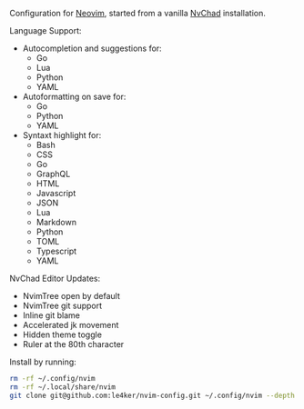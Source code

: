 Configuration for [Neovim](https://github.com/neovim/neovim/releases/tag/v0.9.0), started from a vanilla [NvChad](https://nvchad.com/) installation.

Language Support:
 - Autocompletion and suggestions for:
   - Go
   - Lua
   - Python
   - YAML
- Autoformatting on save for:
   - Go
   - Python
   - YAML
- Syntaxt highlight for:
   - Bash
   - CSS
   - Go
   - GraphQL
   - HTML
   - Javascript
   - JSON
   - Lua
   - Markdown
   - Python
   - TOML  
   - Typescript
   - YAML
 
NvChad Editor Updates:
 - NvimTree open by default
 - NvimTree git support
 - Inline git blame
 - Accelerated jk movement
 - Hidden theme toggle
 - Ruler at the 80th character

Install by running:

```bash
rm -rf ~/.config/nvim
rm -rf ~/.local/share/nvim 
git clone git@github.com:le4ker/nvim-config.git ~/.config/nvim --depth 1 && nvim
```
